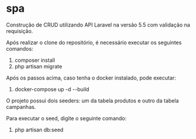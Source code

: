# spa
Construção de CRUD utilizando API Laravel na versão 5.5 com validação na requisição.

Após realizar o clone do repositório, é necessário executar os seguintes comandos:
1. composer install
2. php artisan migrate

Após os passos acima, caso tenha o docker instalado, pode executar:
1. docker-compose up -d --build

O projeto possui dois seeders: um da tabela produtos e outro da tabela campanhas.

Para executar o seed, digite o seguinte comando:
1. php artisan db:seed
